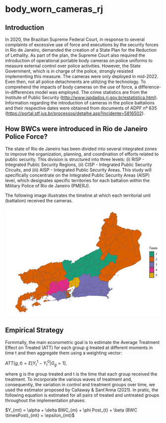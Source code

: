 # body_worn_cameras_rj

## Introduction

In 2020, the Brazilian Supreme Federal Court, in response to several complaints of excessive use of force and executions by the security forces in Rio de Janeiro, demanded the creation of a State Plan for the Reduction of Lethality. As part of the plan, the Supreme Court also required the introduction of operational portable body cameras on police uniforms to measure external control over police activities. However, the State Government, which is in charge of the police, strongly resisted implementing this measure. The cameras were only deployed in mid-2022. Even then, not all police detachments are utilizing the technology. To comprehend the impacts of body cameras on the use of force, a difference-in-differences model was employed. The crime statistics are from the Institute of Public Security (http://www.ispdados.rj.gov.br/estatistica.html). Information regarding the introduction of cameras in the police battalions and their respective dates were obtained from documents of ADPF nº 635 (https://portal.stf.jus.br/processos/detalhe.asp?incidente=5816502).

## How BWCs were introduced in Rio de Janeiro Police Force?

The state of Rio de Janeiro has been divided into several integrated zones to improve the organization, planning, and coordination of efforts related to public security. This division is structured into three levels: (i) RISP - Integrated Public Security Regions, (ii) CISP - Integrated Public Security Circuits, and (iii) AISP - Integrated Public Security Areas. This study will specifically concentrate on the Integrated Public Security Areas (AISP) level, which designates specific territories for each battalion within the Military Police of Rio de Janeiro (PMERJ).

The following image illustrates the timeline at which each territorial unit (battalion) received the cameras.

<p align="center">

<img src="Image/fases_implemtacao_cameras.jpg" alt="Graph1" width="600" height="350">

## Empirical Strategy

Formmally, the main econometric goal is to estimate the Average Treatment Effect on Treated (ATT) for each group g treated at different moments in time t and then aggregate them using a weighting vector:

$ATT(g,t) = E[Y_{t}^{1} - Y_{t}^{0} | G_{g} = 1]$.

where g is the group treated and t is the time that each group received the treatment. To incorporate the various waves of treatment and, consequently, the variation in control and treatment groups over time, we used the estimator proposed by Callaway & Sant'Anna (2021). In pratic, the following equation is estimated for all pairs of treated and untreated groups throughout the implementation phases:

$Y_{mt} = \alpha + \delta BWC_{m} + \phi Post_{t} + \beta (BWC \timesPost)_{mt} + \epsilon_{mt}$









